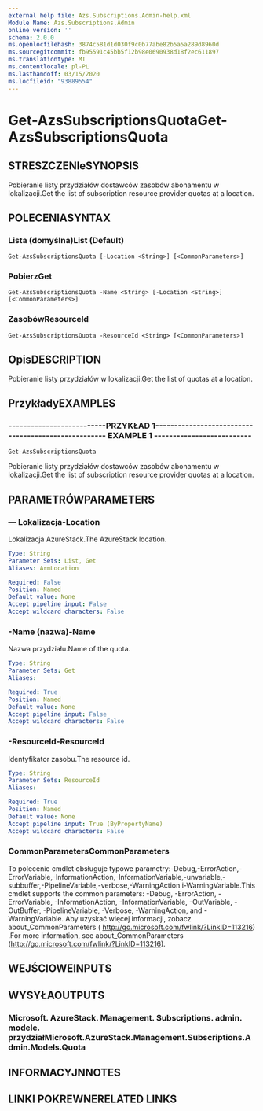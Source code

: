 ```yaml
---
external help file: Azs.Subscriptions.Admin-help.xml
Module Name: Azs.Subscriptions.Admin
online version: ''
schema: 2.0.0
ms.openlocfilehash: 3874c581d1d030f9c0b77abe82b5a5a289d8960d
ms.sourcegitcommit: fb95591c45bb5f12b98e0690938d18f2ec611897
ms.translationtype: MT
ms.contentlocale: pl-PL
ms.lasthandoff: 03/15/2020
ms.locfileid: "93889554"
---
```

# <span data-ttu-id="dc7eb-101">Get-AzsSubscriptionsQuota</span><span class="sxs-lookup"><span data-stu-id="dc7eb-101">Get-AzsSubscriptionsQuota</span></span>

## <span data-ttu-id="dc7eb-102">STRESZCZENIe</span><span class="sxs-lookup"><span data-stu-id="dc7eb-102">SYNOPSIS</span></span>
<span data-ttu-id="dc7eb-103">Pobieranie listy przydziałów dostawców zasobów abonamentu w lokalizacji.</span><span class="sxs-lookup"><span data-stu-id="dc7eb-103">Get the list of subscription resource provider quotas at a location.</span></span>

## <span data-ttu-id="dc7eb-104">POLECENIA</span><span class="sxs-lookup"><span data-stu-id="dc7eb-104">SYNTAX</span></span>

### <span data-ttu-id="dc7eb-105">Lista (domyślna)</span><span class="sxs-lookup"><span data-stu-id="dc7eb-105">List (Default)</span></span>
```
Get-AzsSubscriptionsQuota [-Location <String>] [<CommonParameters>]
```

### <span data-ttu-id="dc7eb-106">Pobierz</span><span class="sxs-lookup"><span data-stu-id="dc7eb-106">Get</span></span>
```
Get-AzsSubscriptionsQuota -Name <String> [-Location <String>] [<CommonParameters>]
```

### <span data-ttu-id="dc7eb-107">Zasobów</span><span class="sxs-lookup"><span data-stu-id="dc7eb-107">ResourceId</span></span>
```
Get-AzsSubscriptionsQuota -ResourceId <String> [<CommonParameters>]
```

## <span data-ttu-id="dc7eb-108">Opis</span><span class="sxs-lookup"><span data-stu-id="dc7eb-108">DESCRIPTION</span></span>
<span data-ttu-id="dc7eb-109">Pobieranie listy przydziałów w lokalizacji.</span><span class="sxs-lookup"><span data-stu-id="dc7eb-109">Get the list of quotas at a location.</span></span>

## <span data-ttu-id="dc7eb-110">Przykłady</span><span class="sxs-lookup"><span data-stu-id="dc7eb-110">EXAMPLES</span></span>

### <span data-ttu-id="dc7eb-111">--------------------------PRZYKŁAD 1--------------------------</span><span class="sxs-lookup"><span data-stu-id="dc7eb-111">-------------------------- EXAMPLE 1 --------------------------</span></span>
```
Get-AzsSubscriptionsQuota
```

<span data-ttu-id="dc7eb-112">Pobieranie listy przydziałów dostawców zasobów abonamentu w lokalizacji.</span><span class="sxs-lookup"><span data-stu-id="dc7eb-112">Get the list of subscription resource provider quotas at a location.</span></span>

## <span data-ttu-id="dc7eb-113">PARAMETRÓW</span><span class="sxs-lookup"><span data-stu-id="dc7eb-113">PARAMETERS</span></span>

### <span data-ttu-id="dc7eb-114">— Lokalizacja</span><span class="sxs-lookup"><span data-stu-id="dc7eb-114">-Location</span></span>
<span data-ttu-id="dc7eb-115">Lokalizacja AzureStack.</span><span class="sxs-lookup"><span data-stu-id="dc7eb-115">The AzureStack location.</span></span>

```yaml
Type: String
Parameter Sets: List, Get
Aliases: ArmLocation

Required: False
Position: Named
Default value: None
Accept pipeline input: False
Accept wildcard characters: False
```

### <span data-ttu-id="dc7eb-116">-Name (nazwa)</span><span class="sxs-lookup"><span data-stu-id="dc7eb-116">-Name</span></span>
<span data-ttu-id="dc7eb-117">Nazwa przydziału.</span><span class="sxs-lookup"><span data-stu-id="dc7eb-117">Name of the quota.</span></span>

```yaml
Type: String
Parameter Sets: Get
Aliases: 

Required: True
Position: Named
Default value: None
Accept pipeline input: False
Accept wildcard characters: False
```

### <span data-ttu-id="dc7eb-118">-ResourceId</span><span class="sxs-lookup"><span data-stu-id="dc7eb-118">-ResourceId</span></span>
<span data-ttu-id="dc7eb-119">Identyfikator zasobu.</span><span class="sxs-lookup"><span data-stu-id="dc7eb-119">The resource id.</span></span>

```yaml
Type: String
Parameter Sets: ResourceId
Aliases: 

Required: True
Position: Named
Default value: None
Accept pipeline input: True (ByPropertyName)
Accept wildcard characters: False
```

### <span data-ttu-id="dc7eb-120">CommonParameters</span><span class="sxs-lookup"><span data-stu-id="dc7eb-120">CommonParameters</span></span>
<span data-ttu-id="dc7eb-121">To polecenie cmdlet obsługuje typowe parametry:-Debug,-ErrorAction,-ErrorVariable,-InformationAction,-InformationVariable,-unvariable,-subbuffer,-PipelineVariable,-verbose,-WarningAction i-WarningVariable.</span><span class="sxs-lookup"><span data-stu-id="dc7eb-121">This cmdlet supports the common parameters: -Debug, -ErrorAction, -ErrorVariable, -InformationAction, -InformationVariable, -OutVariable, -OutBuffer, -PipelineVariable, -Verbose, -WarningAction, and -WarningVariable.</span></span> <span data-ttu-id="dc7eb-122">Aby uzyskać więcej informacji, zobacz about_CommonParameters ( http://go.microsoft.com/fwlink/?LinkID=113216) .</span><span class="sxs-lookup"><span data-stu-id="dc7eb-122">For more information, see about_CommonParameters (http://go.microsoft.com/fwlink/?LinkID=113216).</span></span>

## <span data-ttu-id="dc7eb-123">WEJŚCIOWE</span><span class="sxs-lookup"><span data-stu-id="dc7eb-123">INPUTS</span></span>

## <span data-ttu-id="dc7eb-124">WYSYŁA</span><span class="sxs-lookup"><span data-stu-id="dc7eb-124">OUTPUTS</span></span>

### <span data-ttu-id="dc7eb-125">Microsoft. AzureStack. Management. Subscriptions. admin. modele. przydział</span><span class="sxs-lookup"><span data-stu-id="dc7eb-125">Microsoft.AzureStack.Management.Subscriptions.Admin.Models.Quota</span></span>

## <span data-ttu-id="dc7eb-126">INFORMACYJN</span><span class="sxs-lookup"><span data-stu-id="dc7eb-126">NOTES</span></span>

## <span data-ttu-id="dc7eb-127">LINKI POKREWNE</span><span class="sxs-lookup"><span data-stu-id="dc7eb-127">RELATED LINKS</span></span>

